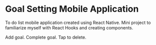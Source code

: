 # Goal Setting Mobile Application
To do list mobile application created using React Native. 
Mini project to familiarize myself with React Hooks and creating components.

Add goal. Complete goal. Tap to delete.
